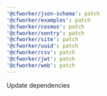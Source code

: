 ```yaml
---
'@cfworker/json-schema': patch
'@cfworker/examples': patch
'@cfworker/cosmos': patch
'@cfworker/sentry': patch
'@cfworker/site': patch
'@cfworker/uuid': patch
'@cfworker/csv': patch
'@cfworker/jwt': patch
'@cfworker/web': patch
---
```


Update dependencies
